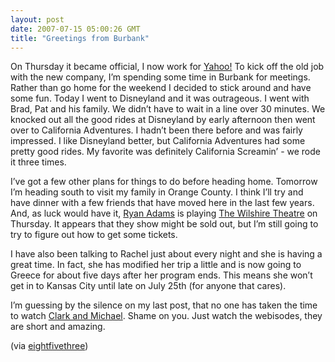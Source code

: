 ```yaml
---
layout: post
date: 2007-07-15 05:00:26 GMT
title: "Greetings from Burbank"
---
```

<p>On Thursday it became official, I now work for <a href="http://www.yahoo.com">Yahoo!</a> To kick off the old job with the new company, I’m spending some time in Burbank for meetings. Rather than go home for the weekend I decided to stick around and have some fun. Today I went to Disneyland and it was outrageous. I went with Brad, Pat and his family. We didn’t have to wait in a line over 30 minutes. We knocked out all the good rides at Disneyland by early afternoon then went over to California Adventures. I hadn’t been there before and was fairly impressed. I like Disneyland better, but California Adventures had some pretty good rides. My favorite was definitely California Screamin’ - we rode it three times.</p><p>I’ve got a few other plans for things to do before heading home. Tomorrow I’m heading south to visit my family in Orange County. I think I’ll try and have dinner with a few friends that have moved here in the last few years. And, as luck would have it, <a href="http://www.ryan-adams.com">Ryan Adams</a> is playing <a href="http://www.wtbh.org/index.html">The Wilshire Theatre</a> on Thursday. It appears that they show might be sold out, but I’m still going to try to figure out how to get some tickets.</p><p>I have also been talking to Rachel just about every night and she is having a great time. In fact, she has modified her trip a little and is now going to Greece for about five days after her program ends. This means she won’t get in to Kansas City until late on July 25th (for anyone that cares).</p><p>I’m guessing by the silence on my last post, that no one has taken the time to watch <a href="http://www.clarkandmichael.com">Clark and Michael</a>. Shame on you. Just watch the webisodes, they are short and amazing.</p><p>
 (via <a href="http://www.eightfivethree.com/2007/07/14/greetings-from-burbank/">eightfivethree</a>)</p>